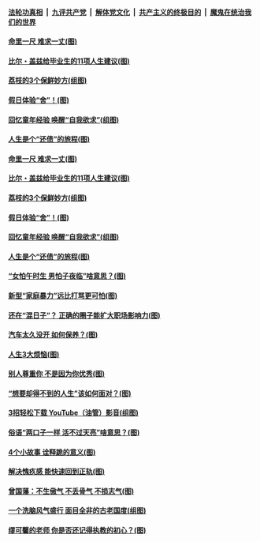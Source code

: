 

####  [法轮功真相](../../../../basic/blob/master/README.md?t=06212102) &nbsp;|&nbsp; [九评共产党](../../../../9ping.md/blob/master/README.md?t=06212102) &nbsp;|&nbsp; [解体党文化](../../../../jtdwh.md/blob/master/README.md?t=06212102)  &nbsp;|&nbsp; [共产主义的终极目的](../../../../gczydzjmd.md/blob/master/README.md?t=06212102) &nbsp;|&nbsp; [魔鬼在统治我们的世界](../../../../mgztzwmdsj.md/blob/master/README.md?t=06212102) 

#### [命里一尺 难求一丈(图)](../pages/p8/936782.md?t=06212102) 

#### [比尔・盖兹给毕业生的11项人生建议(图)](../pages/p8/936231.md?t=06212102) 

#### [荔枝的3个保鲜妙方(组图)](../pages/p8/936950.md?t=06212102) 

#### [假日体验“舍”！(图)](../pages/p8/937183.md?t=06212102) 

#### [回忆童年经验 唤醒“自我欲求”(组图)](../pages/p8/937082.md?t=06212102) 

#### [人生是个“还债”的旅程(图)](../pages/p8/936768.md?t=06212102) 

#### [命里一尺 难求一丈(图)](../pages/p8/936782.md?t=06212102) 

#### [比尔・盖兹给毕业生的11项人生建议(图)](../pages/p8/936231.md?t=06212102) 

#### [荔枝的3个保鲜妙方(组图)](../pages/p8/936950.md?t=06212102) 

#### [假日体验“舍”！(图)](../pages/p8/937183.md?t=06212102) 

#### [回忆童年经验 唤醒“自我欲求”(组图)](../pages/p8/937082.md?t=06212102) 

#### [人生是个“还债”的旅程(图)](../pages/p8/936768.md?t=06212102) 

#### [“女怕午时生 男怕子夜临”啥意思？(图)](../pages/p8/937081.md?t=06212102) 

#### [新型“家庭暴力”远比打骂更可怕(图)](../pages/p8/936230.md?t=06212102) 

#### [还在“混日子”？ 正确的圈子能扩大职场影响力(图)](../pages/p8/937049.md?t=06212102) 

#### [汽车太久没开 如何保养？(图)](../pages/p8/937035.md?t=06212102) 

#### [人生3大烦恼(图)](../pages/p8/936959.md?t=06212102) 

#### [别人尊重你 不是因为你优秀(图)](../pages/p8/936253.md?t=06212102) 

#### [“想要却得不到的人生”该如何面对？(图)](../pages/p8/936933.md?t=06212102) 

#### [3招轻松下载 YouTube（油管）影音(组图)](../pages/p8/936922.md?t=06212102) 

#### [俗语“两口子一样 活不过天亮”啥意思？(图)](../pages/p8/936917.md?t=06212102) 

#### [4个小故事 诠释跪的意义(图)](../pages/p8/936353.md?t=06212102) 

#### [解决愧疚感 能快速回到正轨(图)](../pages/p8/936834.md?t=06212102) 

#### [曾国藩：不生傲气 不丢骨气 不损志气(图)](../pages/p8/936248.md?t=06212102) 

#### [一个洗脑风气盛行 面目全非的古老国度(组图)](../pages/p8/936759.md?t=06212102) 

#### [缪可馨的老师 你是否还记得执教的初心？(图)](../pages/p8/936737.md?t=06212102) 

